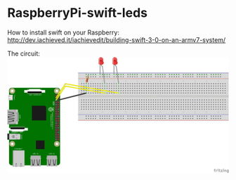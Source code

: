 # RaspberryPi-swift-leds
How to install swift on your Raspberry: 
http://dev.iachieved.it/iachievedit/building-swift-3-0-on-an-armv7-system/

The circuit:
![RaspberryPi-swift-leds](https://github.com/hariseldon78/RaspberryPi-swift-leds/raw/master/Untitled%20Sketch_bb.jpg)
